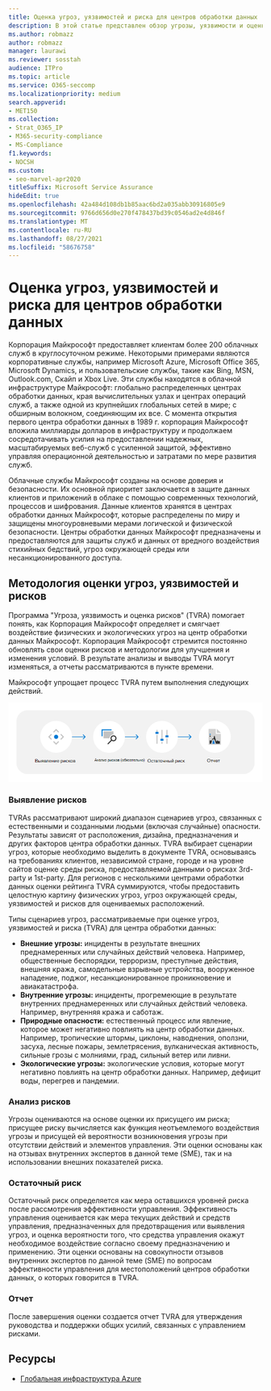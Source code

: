 ```yaml
---
title: Оценка угроз, уязвимостей и риска для центров обработки данных
description: В этой статье представлен обзор угрозы, уязвимости и оценки рисков центра обработки данных в Microsoft 365.
ms.author: robmazz
author: robmazz
manager: laurawi
ms.reviewer: sosstah
audience: ITPro
ms.topic: article
ms.service: O365-seccomp
ms.localizationpriority: medium
search.appverid:
- MET150
ms.collection:
- Strat_O365_IP
- M365-security-compliance
- MS-Compliance
f1.keywords:
- NOCSH
ms.custom:
- seo-marvel-apr2020
titleSuffix: Microsoft Service Assurance
hideEdit: true
ms.openlocfilehash: 42a484d108db1b85aac6bd2a035abb30916805e9
ms.sourcegitcommit: 9766d656d0e270f478437bd39c0546ad2e4d846f
ms.translationtype: MT
ms.contentlocale: ru-RU
ms.lasthandoff: 08/27/2021
ms.locfileid: "58676758"
---
```

# <a name="datacenter-threat-vulnerability-and-risk-assessment"></a>Оценка угроз, уязвимостей и риска для центров обработки данных

Корпорация Майкрософт предоставляет клиентам более 200 облачных служб в круглосуточном режиме. Некоторыми примерами являются корпоративные службы, например Microsoft Azure, Microsoft Office 365, Microsoft Dynamics, и пользовательские службы, такие как Bing, MSN, Outlook.com, Скайп и Xbox Live. Эти службы находятся в облачной инфраструктуре Майкрософт: глобально распределенных центрах обработки данных, края вычислительных узлах и центрах операций служб, а также одной из крупнейших глобальных сетей в мире; с обширным волокном, соединяющим их все. С момента открытия первого центра обработки данных в 1989 г. корпорация Майкрософт вложила миллиарды долларов в инфраструктуру и продолжаем сосредотачивать усилия на предоставлении надежных, масштабируемых веб-служб с усиленной защитой, эффективно управляя операционной деятельностью и затратами по мере развития служб.

Облачные службы Майкрософт созданы на основе доверия и безопасности. Их основной приоритет заключается в защите данных клиентов и приложений в облаке с помощью современных технологий, процессов и шифрования. Данные клиентов хранятся в центрах обработки данных Майкрософт, которые распределены по миру и защищены многоуровневыми мерами логической и физической безопасности. Центры обработки данных Майкрософт предназначены и предоставляются для защиты служб и данных от вредного воздействия стихийных бедствий, угроз окружающей среды или несанкционированного доступа.

## <a name="threat-vulnerability-and-risk-assessment-methodology"></a>Методология оценки угроз, уязвимостей и рисков

Программа "Угроза, уязвимость и оценка рисков" (TVRA) помогает понять, как Корпорация Майкрософт определяет и смягчает воздействие физических и экологических угроз на центр обработки данных Майкрософт. Корпорация Майкрософт стремится постоянно обновлять свои оценки рисков и методологии для улучшения и изменения условий. В результате анализы и выводы TVRA могут изменяться, а отчеты рассматриваются в пункте времени.

Майкрософт упрощает процесс TVRA путем выполнения следующих действий.

![Поток процессов TVRA.](../media/assurance-tvra-flow.png)

### <a name="risk-identification"></a>Выявление рисков

TVRAs рассматривают широкий диапазон сценариев угроз, связанных с естественными и созданными людьми (включая случайные) опасности. Результаты зависят от расположения, дизайна, предназначения и других факторов центра обработки данных. TVRA выбирает сценарии угроз, которые необходимо выделить в документе TVRA, основываясь на требованиях клиентов, независимой стране, городе и на уровне сайтов оценке среды риска, предоставляемой данными о рисках 3rd-party и 1st-party. Для регионов с несколькими центрами обработки данных оценки рейтинга TVRA суммируются, чтобы предоставить целостную картину физических угроз, угроз окружающей среды, уязвимостей и рисков для оцениваемых расположений.

Типы сценариев угроз, рассматриваемые при оценке угроз, уязвимостей и риска (TVRA) для центра обработки данных:

- **Внешние угрозы:** инциденты в результате внешних преднамеренных или случайных действий человека. Например, общественные беспорядки, терроризм, преступные действия, внешняя кража, самодельные взрывные устройства, вооруженное нападение, поджог, несанкционированное проникновение и авиакатастрофа.
- **Внутренние угрозы:** инциденты, прогремеющие в результате внутренних преднамеренных или случайных действий человека. Например, внутренняя кража и саботаж.
- **Природные опасности:** естественный процесс или явление, которое может негативно повлиять на центр обработки данных. Например, тропические штормы, циклоны, наводнения, оползни, засуха, лесные пожары, землетрясения, вулканическая активность, сильные грозы с молниями, град, сильный ветер или ливни.
- **Экологические угрозы:** экологические условия, которые могут негативно повлиять на центр обработки данных. Например, дефицит воды, перегрев и пандемии.

### <a name="risk-analysis"></a>Анализ рисков

Угрозы оцениваются на основе оценки их присущего им риска; присущее риску вычисляется как функция неотъемлемого воздействия угрозы и присущей ей вероятности возникновения угрозы при отсутствии действий и элементов управления. Эти оценки основаны как на отзывах внутренних экспертов в данной теме (SME), так и на использовании внешних показателей риска.

### <a name="residual-risk"></a>Остаточный риск

Остаточный риск определяется как мера оставшихся уровней риска после рассмотрения эффективности управления. Эффективность управления оценивается как мера текущих действий и средств управления, предназначенных для предотвращения или выявления угроз, и оценка вероятности того, что средства управления окажут необходимое воздействие согласно своему предназначению и применению. Эти оценки основаны на совокупности отзывов внутренних экспертов по данной теме (SME) по вопросам эффективности управления для местоположений центров обработки данных, о которых говорится в TVRA.

### <a name="report"></a>Отчет

После завершения оценки создается отчет TVRA для утверждения руководства и поддержки общих усилий, связанных с управлением рисками.

## <a name="resources"></a>Ресурсы

- [Глобальная инфраструктура Azure](https://www.microsoft.com/datacenters)
